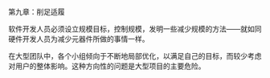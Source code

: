 第九章：削足适履

软件开发人员必须设立规模目标，控制规模，发明一些减少规模的方法——就如同硬件开发人员为减少元器件所做的事情一样。

在大型团队中，各个小组倾向于不断地局部优化，以满足自己的目标，而较少考虑对用户的整体影响。这种方向性的问题是大型项目的主要危险。
